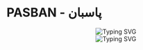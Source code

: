 <div ><h1> PASBAN - پاسبان</h1>
  
<div align='center'><img src="https://readme-typing-svg.demolab.com?font=Arial&size=22&pause=1000&color=8510d8&multiline=true&width=435&lines=RISC-V+Single+Cycle+Core" alt="Typing SVG" /><br>
<img align='center' src="https://readme-typing-svg.demolab.com?font=Arial&size=18&pause=1000&color=8510d8&multiline=true&width=435&lines=Designed+by+HAFSA+SHOAIB" alt="Typing SVG" />
</div>
<br><br>
